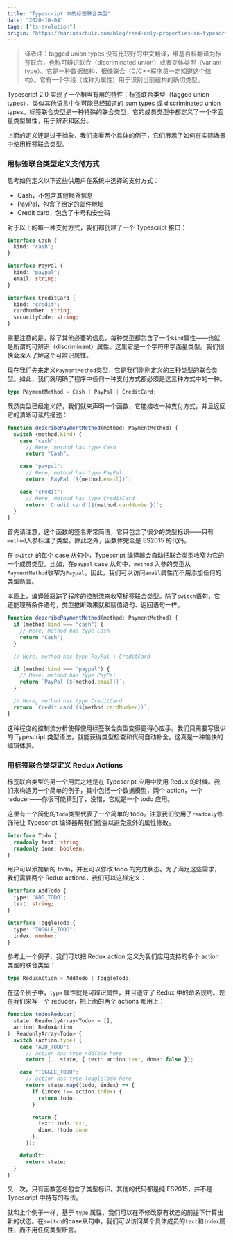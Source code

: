 ```yaml
---
title: "Typescript 中的标签联合类型"
date: "2020-10-04"
tags: ["ts-evolution"]
origin: "https://mariusschulz.com/blog/read-only-properties-in-typescript"
---
```


  > 译者注：tagged union types 没有比较好的中文翻译，维基百科翻译为标签联合，也称可辨识联合（discriminated union）或者变体类型（variant type）。它是一种数据结构，很像联合（C/C++程序员一定知道这个结构）。它有一个字段（或称为属性）用于识别当前结构的确切类型。


Typescript 2.0 实现了一个相当有用的特性：标签联合类型（tagged union types），类似其他语言中你可能已经知道的 sum types 或 discriminated union types。标签联合类型是一种特殊的联合类型，它的成员类型中都定义了一个字面量类型属性，用于辨识和区分。

上面的定义还是过于抽象，我们来看两个具体的例子，它们展示了如何在实际场景中使用标签联合类型。

### 用标签联合类型定义支付方式

思考如何定义以下这些供用户在系统中选择的支付方式：

- Cash，不包含其他额外信息
- PayPal，包含了给定的邮件地址
- Credit card，包含了卡号和安全码

对于以上的每一种支付方式，我们都创建了一个 Typescript 接口：

```ts
interface Cash {
  kind: "cash";
}

interface PayPal {
  kind: "paypal";
  email: string;
}

interface CreditCard {
  kind: "credit";
  cardNumber: string;
  securityCode: string;
}
```

需要注意的是，除了其他必要的信息，每种类型都包含了一个`kind`属性——也就是所谓的可辨识（discriminant）属性。这里它是一个字符串字面量类型。我们很快会深入了解这个可辨识属性。

现在我们先来定义`PaymentMethod`类型，它是我们刚刚定义的三种类型的联合类型。如此，我们就明确了程序中任何一种支付方式都必须是这三种方式中的一种。

```ts
type PaymentMethod = Cash | PayPal | CreditCard;
```

既然类型已经定义好，我们就来声明一个函数，它能接收一种支付方式，并且返回它的清晰可读的描述：

```ts
function describePaymentMethod(method: PaymentMethod) {
  switch (method.kind) {
    case "cash":
      // Here, method has type Cash
      return "Cash";

    case "paypal":
      // Here, method has type PayPal
      return `PayPal (${method.email})`;

    case "credit":
      // Here, method has type CreditCard
      return `Credit card (${method.cardNumber})`;
  }
}
```

首先请注意，这个函数的签名非常简洁，它只包含了很少的类型标识——只有`method`入参标注了类型。除此之外，函数体完全是 ES2015 的代码。

在 `switch` 的每个 case 从句中，Typescript 编译器会自动把联合类型收窄为它的一个成员类型。比如，在`paypal` case 从句中，`method` 入参的类型从`PaymentMethod`收窄为`Paypal`。因此，我们可以访问`email`属性而不用添加任何的类型断言。

本质上，编译器跟踪了程序的控制流来收窄标签联合类型。除了`switch`语句，它还能理解条件语句，类型推断效果就和赋值语句、返回语句一样。

```ts
function describePaymentMethod(method: PaymentMethod) {
  if (method.kind === "cash") {
    // Here, method has type Cash
    return "Cash";
  }

  // Here, method has type PayPal | CreditCard

  if (method.kind === "paypal") {
    // Here, method has type PayPal
    return `PayPal (${method.email})`;
  }

  // Here, method has type CreditCard
  return `Credit card (${method.cardNumber})`;
}
```

这种程度的控制流分析使得使用标签联合类型变得更得心应手。我们只需要写很少的 Typescript 类型语法，就能获得类型检查和代码自动补全。这真是一种愉快的编辑体验。

### 用标签联合类型定义 Redux Actions

标签联合类型的另一个用武之地是在 Typescript 应用中使用 Redux 的时候。我们来构造另一个简单的例子，其中包括一个数据模型，两个 action，一个 reducer——你很可能猜到了，没错，它就是一个 todo 应用。

这里有一个简化的`Todo`类型代表了一个简单的 todo。注意我们使用了`readonly`修饰符让 Typescript 编译器帮我们检查以避免意外的属性修改。

```ts
interface Todo {
  readonly text: string;
  readonly done: boolean;
}
```

用户可以添加新的 todo，并且可以修改 todo 的完成状态。为了满足这些需求，我们需要两个 Redux actions，我们可以这样定义：

```ts
interface AddTodo {
  type: "ADD_TODO";
  text: string;
}

interface ToggleTodo {
  type: "TOGGLE_TODO";
  index: number;
}
```

参考上一个例子，我们可以把 Redux action 定义为我们应用支持的多个 action 类型的联合类型：

```ts
type ReduxAction = AddTodo | ToggleTodo;
```

在这个例子中，`type` 属性就是可辨识属性，并且遵守了 Redux 中的命名规约。现在我们来写一个 reducer，把上面的两个 actions 都用上：

```ts
function todosReducer(
  state: ReadonlyArray<Todo> = [],
  action: ReduxAction
): ReadonlyArray<Todo> {
  switch (action.type) {
    case "ADD_TODO":
      // action has type AddTodo here
      return [...state, { text: action.text, done: false }];

    case "TOGGLE_TODO":
      // action has type ToggleTodo here
      return state.map((todo, index) => {
        if (index !== action.index) {
          return todo;
        }

        return {
          text: todo.text,
          done: !todo.done
        };
      });

    default:
      return state;
  }
}
```

又一次，只有函数签名包含了类型标识。其他的代码都是纯 ES2015，并不是 Typescript 中特有的写法。

就和上个例子一样，基于 `type` 属性，我们可以在不修改原有状态的前提下计算出新的状态。在`switch`的case从句中，我们可以访问某个具体成员的`text`和`index`属性，而不用任何类型断言。


